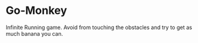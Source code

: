 # Go-Monkey
Infinite Running game. Avoid from touching the obstacles and try to get as much banana you can.

